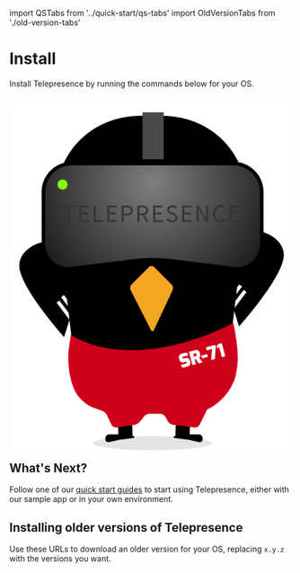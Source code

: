 import QSTabs from '../quick-start/qs-tabs'
import OldVersionTabs from './old-version-tabs'

# Install

Install Telepresence by running the commands below for your OS.

<QSTabs/>

## <img class="os-logo" src="../images/logo.png"/> What's Next?

Follow one of our [quick start guides](../quick-start/) to start using Telepresence, either with our sample app or in your own environment.

## Installing older versions of Telepresence

Use these URLs to download an older version for your OS, replacing `x.y.z` with the versions you want.

<OldVersionTabs/>
